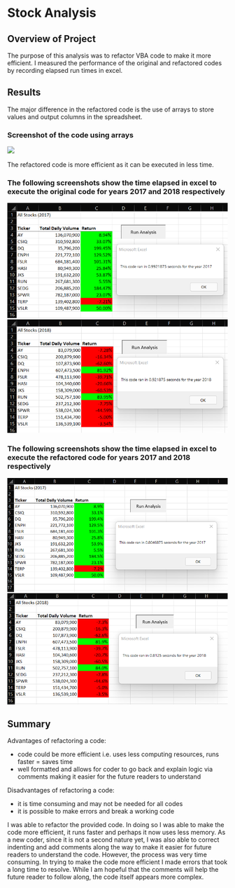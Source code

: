 # Stock Analysis

## Overview of Project
The purpose of this analysis was to refactor VBA code to make it more efficient. I measured the performance of the original and refactored codes by recording elapsed run times in excel.

## Results
The major difference in the refactored code is the use of arrays to store values and output columns in the spreadsheet.

### Screenshot of the code using arrays

<img src="/Resource/use_of_arrays.png" >

The refactored code is more efficient as it can be executed in less time. 

### The following screenshots show the time elapsed in excel to execute the original code for years 2017 and 2018 respectively

<img src="/Resources/Original_code_2017.png" >

<img src="/Resources/Original_code_2018.png" >

### The following screenshots show the time elapsed in excel to execute the refactored code for years 2017 and 2018 respectively

<img src="/Resources/Refactored_code_2017.png" >

<img src="/Resources/Refactored_code_2018.png" >

## Summary

Advantages of refactoring a code:
 - code could be more efficient i.e. uses less computing resources, runs faster = saves time
 - well formatted and allows for coder to go back and explain logic via comments making it easier for the future readers to understand

Disadvantages of refactoring a code:
- it is time consuming and may not be needed for all codes
- it is possible to make errors and break a working code

I was able to refactor the provided code. In doing so I was able to make the code more efficient, it runs faster and perhaps it now uses less memory. As a new coder, since it is not a second nature yet, I was also able to correct indenting and add comments along the way to make it easier for future readers to understand the code. However, the process was very time consuming. In trying to make the code more efficient I made errors that took a long time to resolve. While I am hopeful that the comments will help the future reader to follow along, the code itself appears more complex.